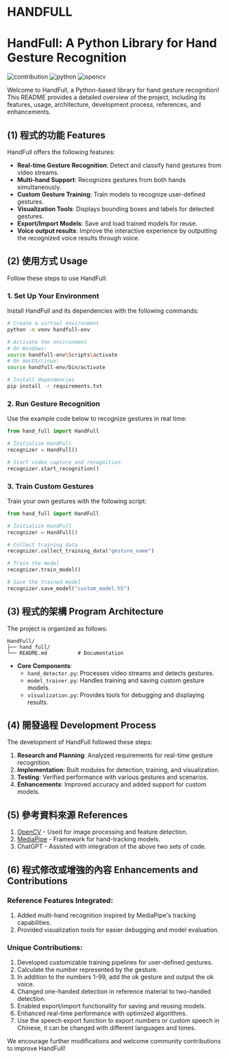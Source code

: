 # HANDFULL
# HandFull: A Python Library for Hand Gesture Recognition

![contribution](https://img.shields.io/badge/contributions-welcome-blue)
![python](https://img.shields.io/badge/Python-3.9_or_later-green)
![opencv](https://img.shields.io/badge/OpenCV-4.5_or_later-green)

Welcome to HandFull, a Python-based library for hand gesture recognition! This README provides a detailed overview of the project, including its features, usage, architecture, development process, references, and enhancements.

## (1) 程式的功能 Features

HandFull offers the following features:

- **Real-time Gesture Recognition**: Detect and classify hand gestures from video streams.
- **Multi-hand Support**: Recognizes gestures from both hands simultaneously.
- **Custom Gesture Training**: Train models to recognize user-defined gestures.
- **Visualization Tools**: Displays bounding boxes and labels for detected gestures.
- **Export/Import Models**: Save and load trained models for reuse.
- **Voice output results**: Improve the interactive experience by outputting the recognized voice results through voice.

## (2) 使用方式 Usage

Follow these steps to use HandFull:

### 1. Set Up Your Environment

Install HandFull and its dependencies with the following commands:

```bash
# Create a virtual environment
python -m venv handfull-env

# Activate the environment
# On Windows:
source handfull-env\Scripts\activate
# On macOS/Linux:
source handfull-env/bin/activate

# Install dependencies
pip install -r requirements.txt
```

### 2. Run Gesture Recognition

Use the example code below to recognize gestures in real time:

```python
from hand_full import HandFull

# Initialize HandFull
recognizer = HandFull()

# Start video capture and recognition
recognizer.start_recognition()
```

### 3. Train Custom Gestures

Train your own gestures with the following script:

```python
from hand_full import HandFull

# Initialize HandFull
recognizer = HandFull()

# Collect training data
recognizer.collect_training_data("gesture_name")

# Train the model
recognizer.train_model()

# Save the trained model
recognizer.save_model("custom_model.h5")
```

## (3) 程式的架構 Program Architecture

The project is organized as follows:

```
HandFull/
├── hand_full/
└── README.md          # Documentation
```

- **Core Components**:
  - `hand_detector.py`: Processes video streams and detects gestures.
  - `model_trainer.py`: Handles training and saving custom gesture models.
  - `visualization.py`: Provides tools for debugging and displaying results.

## (4) 開發過程 Development Process

The development of HandFull followed these steps:

1. **Research and Planning**: Analyzed requirements for real-time gesture recognition.
2. **Implementation**: Built modules for detection, training, and visualization.
3. **Testing**: Verified performance with various gestures and scenarios.
4. **Enhancements**: Improved accuracy and added support for custom models.

## (5) 參考資料來源 References

1. [OpenCV](https://opencv.org/) - Used for image processing and feature detection.
2. [MediaPipe](https://mediapipe.dev/) - Framework for hand-tracking models.
3. ChatGPT - Assisted with integration of the above two sets of code.

## (6) 程式修改或增強的內容 Enhancements and Contributions

### Reference Features Integrated:
1. Added multi-hand recognition inspired by MediaPipe's tracking capabilities.
2. Provided visualization tools for easier debugging and model evaluation.

### Unique Contributions:
1. Developed customizable training pipelines for user-defined gestures.
2. Calculate the number represented by the gesture.
3. In addition to the numbers 1-99, add the ok gesture and output the ok voice.
4. Changed one-handed detection in reference material to two-handed detection.
5. Enabled export/import functionality for saving and reusing models.
6. Enhanced real-time performance with optimized algorithms.
7. Use the speech export function to export numbers or custom speech in Chinese, it can be changed with different languages ​​and tones.

We encourage further modifications and welcome community contributions to improve HandFull!

